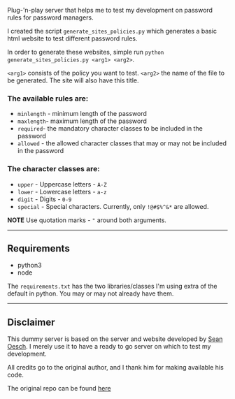 Plug-'n-play server that helps me to test my development on password rules for password managers.

I created the script `generate_sites_policies.py` which generates a basic html website to test different password rules.

In order to generate these websites, simple run `python generate_sites_policies.py <arg1> <arg2>`.

`<arg1>` consists of the policy you want to test.
`<arg2>` the name of the file to be generated. The site will also have this title.

### The available rules are:

-   `minlength` - minimum length of the password
-   `maxlength`- maximum length of the password
-   `required`- the mandatory character classes to be included in the password
-   `allowed` - the allowed character classes that may or may not be included in the password

### The character classes are:

-   `upper` - Uppercase letters - `A-Z`
-   `lower` - Lowercase letters - `a-z`
-   `digit` - Digits - `0-9`
-   `special` - Special characters. Currently, only `!@#$%^&*` are allowed.

**NOTE** Use quotation marks - `"` around both arguments.

---

## Requirements

-   python3
-   node

The `requirements.txt` has the two libraries/classes I'm using extra of the default in python. You may or may not already have them.

---

## Disclaimer

This dummy server is based on the server and website developed by [Sean Oesch](https://userlab.utk.edu/sean-oesch). I merely use it to have a ready to go server on which to test my development.

All credits go to the original author, and I thank him for making available his code.

The original repo can be found [here](https://bitbucket.org/user-lab/oesch2020that/src/master/)
